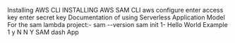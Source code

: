 Installing AWS CLI
INSTALLING AWS SAM CLI
aws configure
enter access key
enter secret key
Documentation of using Serverless Application Model For the sam lambda project:-
sam --version
sam init
1- Hello World Example
1
y 
N
N
Y
SAM dash App
